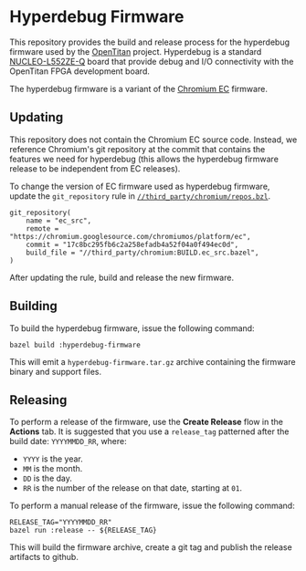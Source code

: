 # Hyperdebug Firmware

This repository provides the build and release process for the hyperdebug
firmware used by the [OpenTitan](https://github.com/lowRISC/opentitan)
project.  Hyperdebug is a standard
[NUCLEO-L552ZE-Q](https://www.st.com/en/evaluation-tools/nucleo-l552ze-q.html)
board that provide debug and I/O connectivity with the OpenTitan FPGA
development board.

The hyperdebug firmware is a variant of the [Chromium
EC](https://chromium.googlesource.com/chromiumos/platform/ec) firmware.

## Updating

This repository does not contain the Chromium EC source code.  Instead,
we reference Chromium's git repository at the commit that contains the
features we need for hyperdebug (this allows the hyperdebug firmware
release to be independent from EC releases).

To change the version of EC firmware used as hyperdebug firmware, update
the `git_repository` rule in [`//third_party/chromium/repos.bzl`](third_party/chromium/repos.bzl).

```
git_repository(
    name = "ec_src",
    remote = "https://chromium.googlesource.com/chromiumos/platform/ec",
    commit = "17c8bc295fb6c2a258efadb4a52f04a0f494ec0d",
    build_file = "//third_party/chromium:BUILD.ec_src.bazel",
)
```

After updating the rule, build and release the new firmware.

## Building

To build the hyperdebug firmware, issue the following command:

```
bazel build :hyperdebug-firmware
```

This will emit a `hyperdebug-firmware.tar.gz` archive containing the firmware
binary and support files.

## Releasing

To perform a release of the firmware, use the **Create Release** flow
in the **Actions** tab.  It is suggested that you use a `release_tag`
patterned after the build date: `YYYYMMDD_RR`, where:
- `YYYY` is the year.
- `MM` is the month.
- `DD` is the day.
- `RR` is the number of the release on that date, starting at `01`.

To perform a manual release of the firmware, issue the following command:

```
RELEASE_TAG="YYYYMMDD_RR"
bazel run :release -- ${RELEASE_TAG}
```

This will build the firmware archive, create a git tag and publish the
release artifacts to github.
